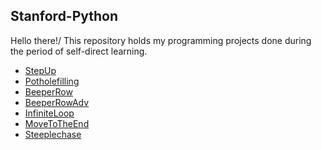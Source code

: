 ## Stanford-Python
Hello there!/
This repository holds my programming projects done during the period of self-direct learning.

* [StepUp](https://github.com/xaw2000/Stanford-Python/blob/main/Stanford%20Python/SC001_lecture01/StepUp.py)
* [Potholefilling](https://github.com/xaw2000/Stanford-Python/blob/main/Stanford%20Python/SC001_lecture01/PotholeFilling.py)
* [BeeperRow](https://github.com/xaw2000/Stanford-Python/blob/main/Stanford%20Python/SC001_lecture02/BeeperRow.py)
* [BeeperRowAdv](https://github.com/xaw2000/Stanford-Python/blob/main/Stanford%20Python/SC001_lecture02/BeeperRowAdv.py)
* [InfiniteLoop](https://github.com/xaw2000/Stanford-Python/blob/main/Stanford%20Python/SC001_lecture02/InfiniteLoop.py)
* [MoveToTheEnd](https://github.com/xaw2000/Stanford-Python/blob/main/Stanford%20Python/SC001_lecture02/MoveToTheEnd.py)
* [Steeplechase](https://github.com/xaw2000/Stanford-Python/blob/main/Stanford%20Python/SC001_lecture02/Steeplechase.py)
